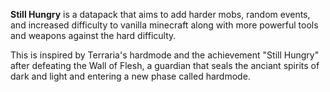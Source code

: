 **Still Hungry** is a datapack that aims to add harder mobs, random events, and increased difficulty to vanilla minecraft along with more powerful tools and weapons against the hard difficulty.

This is inspired by Terraria's hardmode and the achievement "Still Hungry" after defeating the Wall of Flesh, a guardian that seals the anciant spirits of dark and light and entering a new phase called hardmode.